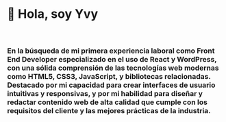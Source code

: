 <h1>👋 Hola, soy Yvy</h1>
<br>
<h3>En la búsqueda de mi primera experiencia laboral como <strong>Front End Developer</strong> especializado en el uso de <strong>React y WordPress</strong>, con una sólida comprensión de las tecnologías web modernas como <strong>HTML5, CSS3, JavaScript, y bibliotecas relacionadas</strong>. Destacado por mi capacidad para crear interfaces de usuario intuitivas y responsivas, y por mi habilidad para diseñar y redactar contenido web de alta calidad que cumple con los requisitos del cliente y las mejores prácticas de la industria.</h3>
